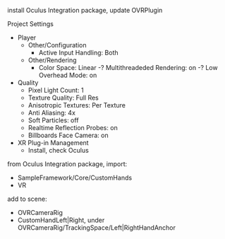install Oculus Integration package, update OVRPlugin

Project Settings
- Player 
  - Other/Configuration
    - Active Input Handling: Both
  - Other/Rendering
    - Color Space: Linear
    -? Multithreadeded Rendering: on
    -? Low Overhead Mode: on
- Quality
  - Pixel Light Count: 1
  - Texture Quality: Full Res
  - Anisotropic Textures: Per Texture
  - Anti Aliasing: 4x
  - Soft Particles: off
  - Realtime Reflection Probes: on
  - Billboards Face Camera: on
- XR Plug-in Management
  - Install, check Oculus

from Oculus Integration package, import:
- SampleFramework/Core/CustomHands
- VR

add to scene:
- OVRCameraRig
- CustomHandLeft|Right, under OVRCameraRig/TrackingSpace/Left|RightHandAnchor